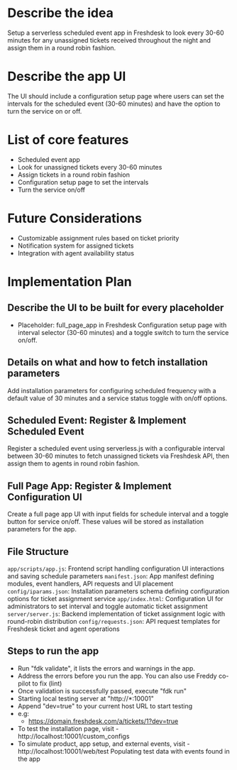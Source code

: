 # Describe the idea
Setup a serverless scheduled event app in Freshdesk to look every 30-60 minutes for any unassigned tickets received throughout the night and assign them in a round robin fashion.


# Describe the app UI
The UI should include a configuration setup page where users can set the intervals for the scheduled event (30-60 minutes) and have the option to turn the service on or off.


# List of core features
- Scheduled event app
- Look for unassigned tickets every 30-60 minutes
- Assign tickets in a round robin fashion
- Configuration setup page to set the intervals
- Turn the service on/off


# Future Considerations
- Customizable assignment rules based on ticket priority
- Notification system for assigned tickets
- Integration with agent availability status



# Implementation Plan
## Describe the UI to be built for every placeholder
- Placeholder: full_page_app in Freshdesk
Configuration setup page with interval selector (30-60 minutes) and a toggle switch to turn the service on/off.


## Details on what and how to fetch installation parameters
Add installation parameters for configuring scheduled frequency with a default value of 30 minutes and a service status toggle with on/off options.

## Scheduled Event: Register & Implement Scheduled Event
Register a scheduled event using serverless.js with a configurable interval between 30-60 minutes to fetch unassigned tickets via Freshdesk API, then assign them to agents in round robin fashion.

## Full Page App: Register & Implement Configuration UI
Create a full page app UI with input fields for schedule interval and a toggle button for service on/off. These values will be stored as installation parameters for the app.

## File Structure

`app/scripts/app.js`: Frontend script handling configuration UI interactions and saving schedule parameters
`manifest.json`: App manifest defining modules, event handlers, API requests and UI placement
`config/iparams.json`: Installation parameters schema defining configuration options for ticket assignment service
`app/index.html`: Configuration UI for administrators to set interval and toggle automatic ticket assignment
`server/server.js`: Backend implementation of ticket assignment logic with round-robin distribution
`config/requests.json`: API request templates for Freshdesk ticket and agent operations

## Steps to run the app
- Run "fdk validate", it lists the errors and warnings in the app.
- Address the errors before you run the app. You can also use Freddy co-pilot to fix (lint)
- Once validation is successfully passed, execute "fdk run"
- Starting local testing server at  "http://*:10001" 
- Append "dev=true" to your current host URL to start testing
- e.g:
	- https://domain.freshdesk.com/a/tickets/1?dev=true
- To test the installation page, visit - http://localhost:10001/custom_configs
- To simulate product, app setup, and external events, visit - http://localhost:10001/web/test
	Populating test data with events found in the app
